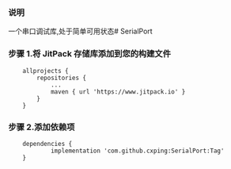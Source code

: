### 说明
一个串口调试库,处于简单可用状态# SerialPort

### 步骤 1.将 JitPack 存储库添加到您的构建文件
```
	allprojects {
		repositories {
			...
			maven { url 'https://www.jitpack.io' }
		}
	}
```
###  步骤 2.添加依赖项
```
	dependencies {
	        implementation 'com.github.cxping:SerialPort:Tag'
	}
```